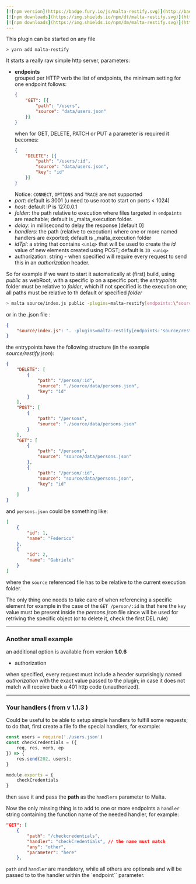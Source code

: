 ```yaml
---
[![npm version](https://badge.fury.io/js/malta-restify.svg)](http://badge.fury.io/js/malta-restify)
[![npm downloads](https://img.shields.io/npm/dt/malta-restify.svg)](https://npmjs.org/package/malta-restify)
[![npm downloads](https://img.shields.io/npm/dm/malta-restify.svg)](https://npmjs.org/package/malta-restify)  
---  
```


This plugin can be started on any file


`> yarn add malta-restify`  

It starts a really raw simple http server, parameters:
- **endpoints**  
    grouped per HTTP verb the list of endpoints, the minimum setting for one endpoint follows:
    ``` json
    {
        "GET": [{
            "path": "/users", 
            "source": "data/users.json"
        }]
    }
    ```
    when for GET, DELETE, PATCH or PUT a parameter is required it becomes: 
    ``` json
    {
        "DELETE": [{
            "path": "/users/:id", 
            "source": "data/users.json",
            "key": "id"
        }]
    }
    ```
    Notice: `CONNECT`, `OPTIONS` and `TRACE` are not supported
- _port_: default is 3001 (u need to use root to start on ports < 1024)
- _host_: default IP is 127.0.0.1
- _folder_: the path relative to execution where files targeted in `endpoints` are reachable; default is _malta_execution folder.  
- _delay_: in millisecond to delay the response [default 0]
- _handlers_: the path (relative to execution) where one or more named handlers are exported; default is _malta_execution folder
- _idTpl_: a string that contains `<uniq>` that will be used to create the _id_ value of new elements created using POST; default is `ID_<uniq>`  
- authorization: string - when specified will require every request to send this in an _authorization_ header.


So for example if we want to start it automatically at (first) build, using _public_ as webRoot, with a specific ip on a specific port;
the _entrypoints_ folder must be relative to _folder_, which if not specified is the execution one; all paths must be relative to th default or specified _folder_
``` sh
> malta source/index.js public -plugins=malta-restify[endpoints:\"source/restify.json\",port:3452,delay:1e3]
```
or in the .json file :
``` json
{
    "source/index.js": ". -plugins=malta-restify[endpoints:'source/restify.json']"
}
```



the entrypoints have the following structure (in the example _source/restify.json_):

``` json
{
    "DELETE": [
        {
            "path": "/person/:id",
            "source": "./source/data/persons.json",
            "key": "id"
        }
    ],
    "POST": [
        {
            "path": "/persons",
            "source": "./source/data/persons.json"
        }
    ],
    "GET": [
        {
            "path": "/persons",
            "source": "source/data/persons.json"
        },
        {
            "path": "/person/:id",
            "source": "source/data/persons.json",
            "key": "id"
        }   
    ]
}
```
and `persons.json` could be something like: 
``` json
[
    {
        "id": 1,
        "name": "Federico"
    },
    {
        "id": 2,
        "name": "Gabriele"
    }
]
``` 

where the `source` referenced file has to be relative to the current execution folder.

The only thing one needs to take care of when referencing a specific element for example in the case of the `GET /person/:id` is that 
here the `key` value must be present inside the _persons.json_ file since will be used for retriving
the specific object (or to delete it, check the first DEL rule)

---
### Another small example

an additional option is available from version **1.0.6**
- authorization 

when specified, every request must include a header surprisingly named _authorization_ with the exact value passed to the plugin; in case it does not match will receive back a 401 http code (unauthorized).

---
### Your handlers ( from v 1.1.3 )
Could be useful to be able to setup simple handlers to fulfill some requests; to do that, first create a file fo the special handlers, for example: 
``` js
const users = require('./users.json')
const checkCredentials = ({
    req, res, verb, ep
}) => {
    res.send(202, users);
}

module.exports = {
    checkCredentials
}
```
then save it and pass the **path** as the `handlers` parameter to Malta.

Now the only missing thing is to add to one or more endpoints a `handler` string containing the function name of the needed handler, for example:
``` json
"GET": [
    {
        "path": "/checkcredentials",
        "handler": "checkCredentials", // the name must match
        "any": "other",
        "parameter": "here"
    },
```
`path` and `handler` are mandatory, while all others are optionals and will be passed to to the handler within the `endpoint`` parameter.